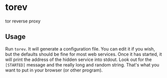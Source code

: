 # torev
tor reverse proxy

## Usage
Run `torev`. It will generate a configuration file. You can edit it if you wish, but the defaults should be fine for most web services.
Once it has started, it will print the address of the hidden service into stdout. Look out for the `[STARTED]` message and the really long and random string. That's what you want to put in your browser (or other program).
